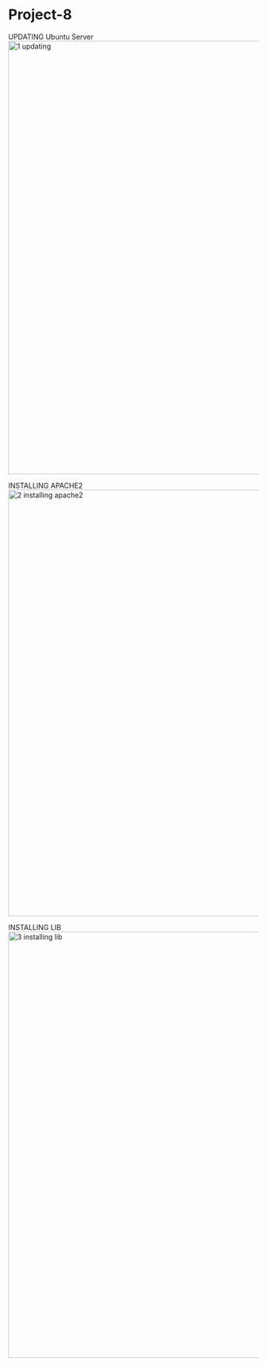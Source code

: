 # Project-8
UPDATING Ubuntu Server
<img width="870" alt="1 updating" src="https://user-images.githubusercontent.com/111874994/203747227-cfc900e7-4e7b-49a2-adcd-89229c76b63a.PNG">

INSTALLING APACHE2
<img width="856" alt="2 installing apache2" src="https://user-images.githubusercontent.com/111874994/203747448-0f0c6a5b-12c9-4d63-bc5d-51aa142c6812.PNG">

INSTALLING LIB
<img width="856" alt="3 installing lib" src="https://user-images.githubusercontent.com/111874994/203747593-ecc12fac-58ed-4e58-adc4-62a6d738a9b1.PNG">

